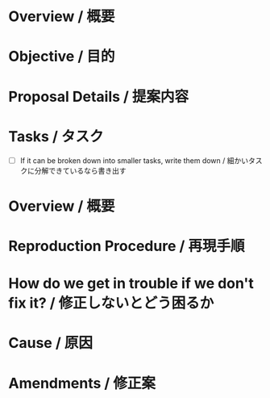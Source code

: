 <!-- This is just a template, so you don't have to fill in all the fields -->
<!-- あくまでテンプレートなので必ずしもすべての項目を埋めなくてよい -->

<!-- Request template -->
<!-- 要望のテンプレート -->
# Overview / 概要
# Objective / 目的
# Proposal Details / 提案内容
# Tasks / タスク
- [ ] If it can be broken down into smaller tasks, write them down / 細かいタスクに分解できているなら書き出す

<!-- Defect Templates -->
<!-- 不具合のテンプレート -->
# Overview / 概要
# Reproduction Procedure / 再現手順
# How do we get in trouble if we don't fix it? / 修正しないとどう困るか
# Cause / 原因
# Amendments / 修正案
